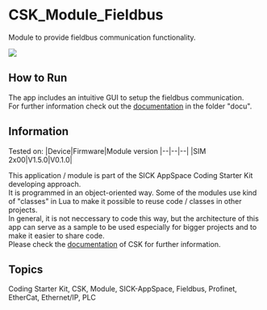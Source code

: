 # CSK_Module_Fieldbus

Module to provide fieldbus communication functionality.  

![](./docu/media/UI_Screenshot.png)

## How to Run

The app includes an intuitive GUI to setup the fieldbus communication.  
For further information check out the [documentation](https://raw.githack.com/golluroSICKAG/CSK_Module_Fieldbus/main/docu/CSK_Module_Fieldbus.html) in the folder "docu".

## Information

Tested on:
|Device|Firmware|Module version
|--|--|--|
|SIM 2x00|V1.5.0|V0.1.0|

This application / module is part of the SICK AppSpace Coding Starter Kit developing approach.  
It is programmed in an object-oriented way. Some of the modules use kind of "classes" in Lua to make it possible to reuse code / classes in other projects.  
In general, it is not neccessary to code this way, but the architecture of this app can serve as a sample to be used especially for bigger projects and to make it easier to share code.  
Please check the [documentation](https://github.com/SICKAppSpaceCodingStarterKit/.github/blob/main/docu/SICKAppSpaceCodingStarterKit_Documentation.md) of CSK for further information.  

## Topics

Coding Starter Kit, CSK, Module, SICK-AppSpace, Fieldbus, Profinet, EtherCat, Ethernet/IP, PLC
